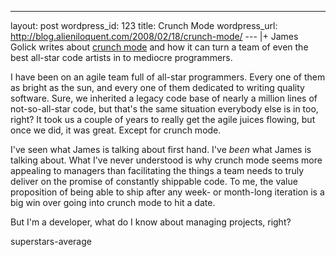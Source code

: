 --- 
layout: post
wordpress_id: 123
title: Crunch Mode
wordpress_url: http://blog.alieniloquent.com/2008/02/18/crunch-mode/
--- |+
James Golick writes about [crunch mode][1] and how it can turn a team of even
the best all-star code artists in to mediocre programmers.

I have been on an agile team full of all-star programmers. Every one of them
as bright as the sun, and every one of them dedicated to writing quality
software. Sure, we inherited a legacy code base of nearly a million lines of
not-so-all-star code, but that's the same situation everybody else is in too,
right? It took us a couple of years to really get the agile juices flowing,
but once we did, it was great. Except for crunch mode.

I've seen what James is talking about first hand. I've _been_ what James is
talking about. What I've never understood is why crunch mode seems more
appealing to managers than facilitating the things a team needs to truly
deliver on the promise of constantly shippable code. To me, the value
proposition of being able to ship after any week- or month-long iteration is a
big win over going into crunch mode to hit a date.

But I'm a developer, what do I know about managing projects, right?

   [1]: http://jamesgolick.com/2008/2/18/the-crunch-mode-paradox-turning-
superstars-average

